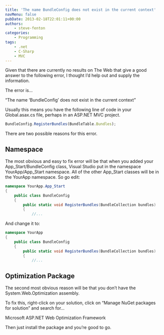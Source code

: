 ```yaml
---
title: 'The name BundleConfig does not exist in the current context'
navMenu: false
pubDate: 2013-02-18T22:01:11+00:00
authors:
    - steve-fenton
categories:
    - Programming
tags:
    - .net
    - C-Sharp
    - MVC
---
```


Given that there are currently no results on The Web that give a good answer to the following error, I thought I’d help out and supply the information.

The error is…

“The name ‘BundleConfig’ does not exist in the current context”

Usually this means you have the following line of code in your Global.asax.cs file, perhaps in an ASP.NET MVC project.

```javascript
BundleConfig.RegisterBundles(BundleTable.Bundles);
```

There are two possible reasons for this error.

## Namespace

The most obvious and easy to fix error will be that when you added your App\_Start/BundleConfig class, Visual Studio put in the namespace YourApp/App\_Start namespace. All of the other App\_Start classes will be in the YourApp namespace. So go edit:

```csharp
namespace YourApp.App_Start
{
    public class BundleConfig
    {
        public static void RegisterBundles(BundleCollection bundles)
        {
            //...
```

And change it to:

```csharp
namespace YourApp
{
    public class BundleConfig
    {
        public static void RegisterBundles(BundleCollection bundles)
        {
            //...
```

## Optimization Package

The second most obvious reason will be that you don’t have the System.Web.Optimization assembly.

To fix this, right-click on your solution, click on “Manage NuGet packages for solution” and search for…

Microsoft ASP.NET Web Optimization Framework

Then just install the package and you’re good to go.